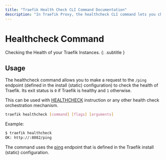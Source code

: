 ```yaml
---
title: "Traefik Health Check CLI Command Documentation"
description: "In Traefik Proxy, the healthcheck CLI command lets you check the health of your Traefik instances. Read the technical documentation for configuration examples and options."
---
```


# Healthcheck Command

Checking the Health of your Traefik Instances.
{: .subtitle }

## Usage

The healthcheck command allows you to make a request to the `/ping` endpoint (defined in the install (static) configuration) to check the health of Traefik. Its exit status is `0` if Traefik is healthy and `1` otherwise.

This can be used with [HEALTHCHECK](https://docs.docker.com/engine/reference/builder/#healthcheck) instruction or any other health check orchestration mechanism.

```sh
traefik healthcheck [command] [flags] [arguments]
```

Example:

```sh
$ traefik healthcheck
OK: http://:8082/ping
```

The command uses the [ping](./ping.md) endpoint that is defined in the Traefik install (static) configuration.
